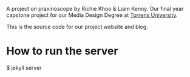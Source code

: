 A project on praxinoscope by Richie Khoo & Liam Kenny.
Our final year capstone project for our Media Design Degree at [Torrens University](https://tua.edu.au).

This is the source code for our project website and blog.

How to run the server
=====================

$ jekyll server
